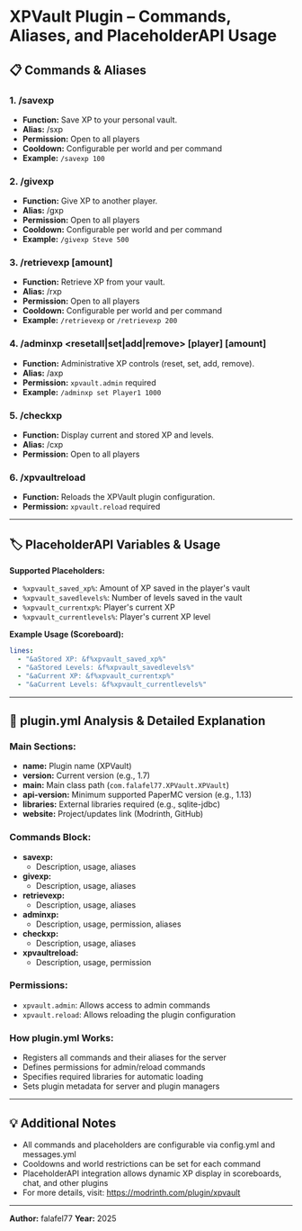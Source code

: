# XPVault Plugin – Commands, Aliases, and PlaceholderAPI Usage

## 📋 Commands & Aliases

### 1. /savexp <amount>
- **Function:** Save XP to your personal vault.
- **Alias:** /sxp
- **Permission:** Open to all players
- **Cooldown:** Configurable per world and per command
- **Example:** `/savexp 100`

### 2. /givexp <player> <amount>
- **Function:** Give XP to another player.
- **Alias:** /gxp
- **Permission:** Open to all players
- **Cooldown:** Configurable per world and per command
- **Example:** `/givexp Steve 500`

### 3. /retrievexp [amount]
- **Function:** Retrieve XP from your vault.
- **Alias:** /rxp
- **Permission:** Open to all players
- **Cooldown:** Configurable per world and per command
- **Example:** `/retrievexp` or `/retrievexp 200`

### 4. /adminxp <resetall|set|add|remove> [player] [amount]
- **Function:** Administrative XP controls (reset, set, add, remove).
- **Alias:** /axp
- **Permission:** `xpvault.admin` required
- **Example:** `/adminxp set Player1 1000`

### 5. /checkxp
- **Function:** Display current and stored XP and levels.
- **Alias:** /cxp
- **Permission:** Open to all players

### 6. /xpvaultreload
- **Function:** Reloads the XPVault plugin configuration.
- **Permission:** `xpvault.reload` required

---

## 🏷️ PlaceholderAPI Variables & Usage

**Supported Placeholders:**
- `%xpvault_saved_xp%`: Amount of XP saved in the player's vault
- `%xpvault_savedlevels%`: Number of levels saved in the vault
- `%xpvault_currentxp%`: Player's current XP
- `%xpvault_currentlevels%`: Player's current XP level

**Example Usage (Scoreboard):**
```yml
lines:
  - "&aStored XP: &f%xpvault_saved_xp%"
  - "&aStored Levels: &f%xpvault_savedlevels%"
  - "&aCurrent XP: &f%xpvault_currentxp%"
  - "&aCurrent Levels: &f%xpvault_currentlevels%"
```

---

## 🧩 plugin.yml Analysis & Detailed Explanation

### Main Sections:
- **name:** Plugin name (XPVault)
- **version:** Current version (e.g., 1.7)
- **main:** Main class path (`com.falafel77.XPVault.XPVault`)
- **api-version:** Minimum supported PaperMC version (e.g., 1.13)
- **libraries:** External libraries required (e.g., sqlite-jdbc)
- **website:** Project/updates link (Modrinth, GitHub)

### Commands Block:
- **savexp:**
  - Description, usage, aliases
- **givexp:**
  - Description, usage, aliases
- **retrievexp:**
  - Description, usage, aliases
- **adminxp:**
  - Description, usage, permission, aliases
- **checkxp:**
  - Description, usage, aliases
- **xpvaultreload:**
  - Description, usage, permission

### Permissions:
- `xpvault.admin`: Allows access to admin commands
- `xpvault.reload`: Allows reloading the plugin configuration

### How plugin.yml Works:
- Registers all commands and their aliases for the server
- Defines permissions for admin/reload commands
- Specifies required libraries for automatic loading
- Sets plugin metadata for server and plugin managers

---

## 💡 Additional Notes
- All commands and placeholders are configurable via config.yml and messages.yml
- Cooldowns and world restrictions can be set for each command
- PlaceholderAPI integration allows dynamic XP display in scoreboards, chat, and other plugins
- For more details, visit: https://modrinth.com/plugin/xpvault

---

**Author:** falafel77
**Year:** 2025
